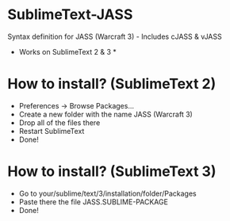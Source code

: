 SublimeText-JASS
================

Syntax definition for JASS (Warcraft 3) - Includes cJASS &amp; vJASS

* Works on SublimeText 2 & 3 *

How to install? (SublimeText 2)
===============================

* Preferences -> Browse Packages...
* Create a new folder with the name JASS (Warcraft 3)
* Drop all of the files there
* Restart SublimeText
* Done!

How to install? (SublimeText 3)
===============================

* Go to your/sublime/text/3/installation/folder/Packages
* Paste there the file JASS.SUBLIME-PACKAGE
* Done!